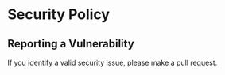 # Security Policy

## Reporting a Vulnerability

If you identify a valid security issue, please make a pull request.
